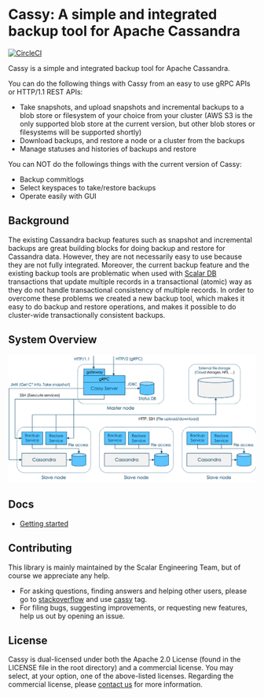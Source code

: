 # Cassy: A simple and integrated backup tool for Apache Cassandra

[![CircleCI](https://circleci.com/gh/scalar-labs/cassy.svg?style=svg&circle-token=4f293f3061b353a7f5bd8c7d9544bae8817449af)](https://circleci.com/gh/scalar-labs/cassy)

Cassy is a simple and integrated backup tool for Apache Cassandra.

You can do the following things with Cassy from an easy to use gRPC APIs or HTTP/1.1 REST APIs:
* Take snapshots, and upload snapshots and incremental backups to a blob store or filesystem of your choice from your cluster (AWS S3 is the only supported blob store at the current version, but other blob stores or filesystems will be supported shortly)
* Download backups, and restore a node or a cluster from the backups
* Manage statuses and histories of backups and restore 

You can NOT do the followings things with the current version of Cassy:
* Backup commitlogs 
* Select keyspaces to take/restore backups 
* Operate easily with GUI

## Background

The existing Cassandra backup features such as snapshot and incremental backups are great building blocks for doing backup and restore for Cassandra data. However, they are not necessarily easy to use because they are not fully integrated. Moreover, the current backup feature and the existing backup tools are problematic when used with [Scalar DB](https://github.com/scalar-labs/scalardb/) transactions that update multiple records in a transactional (atomic) way as they do not handle transactional consistency of multiple records. 
In order to overcome these problems we created a new backup tool, which makes it easy to do backup and restore operations, and makes it possible to do cluster-wide transactionally consistent backups.

## System Overview

<p align="center">
<img src="https://github.com/scalar-labs/cassy/raw/master/docs/images/cassy.png" width="640" />
</p>

## Docs
* [Getting started](docs/getting-started.md)

## Contributing 
This library is mainly maintained by the Scalar Engineering Team, but of course we appreciate any help.

* For asking questions, finding answers and helping other users, please go to [stackoverflow](https://stackoverflow.com/) and use [cassy](https://stackoverflow.com/questions/tagged/cassy) tag.
* For filing bugs, suggesting improvements, or requesting new features, help us out by opening an issue.

## License
Cassy is dual-licensed under both the Apache 2.0 License (found in the LICENSE file in the root directory) and a commercial license. You may select, at your option, one of the above-listed licenses. Regarding the commercial license, please [contact us](https://scalar-labs.com/contact_us/) for more information. 

